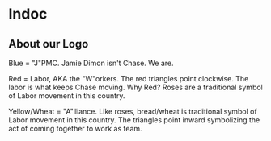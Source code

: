 # Indoc

## About our Logo

Blue = "J"PMC. Jamie Dimon isn't Chase. We are.

Red = Labor, AKA the "W"orkers. The red triangles point clockwise. The labor is what keeps Chase moving. Why Red? Roses are a traditional symbol of Labor movement in this country. 

Yellow/Wheat = "A"lliance.  Like roses, bread/wheat is traditional symbol of Labor movement in this country. The triangles point inward symbolizing the act of coming together to work as team.

